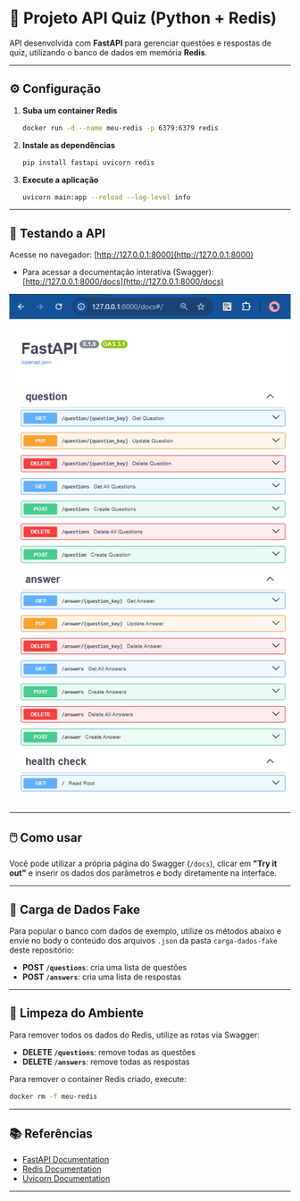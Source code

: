 # 🚀 Projeto API Quiz (Python + Redis)

API desenvolvida com **FastAPI** para gerenciar questões e respostas de quiz, utilizando o banco de dados em memória **Redis**.

---

## ⚙️ Configuração

1. **Suba um container Redis**  
   ```sh
   docker run -d --name meu-redis -p 6379:6379 redis
   ```

2. **Instale as dependências**  
   ```sh
   pip install fastapi uvicorn redis
   ```

3. **Execute a aplicação**  
   ```sh
   uvicorn main:app --reload --log-level info
   ```

---

## 🧪 Testando a API

Acesse no navegador: [http://127.0.0.1:8000](http://127.0.0.1:8000)

- Para acessar a documentação interativa (Swagger):  
  [http://127.0.0.1:8000/docs](http://127.0.0.1:8000/docs)

![Swagger UI](https://github.com/commithouse/apiQuestionRedis/blob/main/images/image.png?raw=true)

---

## 🖱️ Como usar

Você pode utilizar a própria página do Swagger (`/docs`), clicar em **"Try it out"** e inserir os dados dos parâmetros e body diretamente na interface.

---

## 📝 Carga de Dados Fake

Para popular o banco com dados de exemplo, utilize os métodos abaixo e envie no body o conteúdo dos arquivos `.json` da pasta `carga-dados-fake` deste repositório:

- **POST `/questions`**: cria uma lista de questões
- **POST `/answers`**: cria uma lista de respostas

---

## 🧹 Limpeza do Ambiente

Para remover todos os dados do Redis, utilize as rotas via Swagger:

- **DELETE `/questions`**: remove todas as questões
- **DELETE `/answers`**: remove todas as respostas

Para remover o container Redis criado, execute:

```sh
docker rm -f meu-redis
```

---

## 📚 Referências

- [FastAPI Documentation](https://fastapi.tiangolo.com/)
- [Redis Documentation](https://redis.io/documentation/)
- [Uvicorn Documentation](https://www.uvicorn.org/)

---
